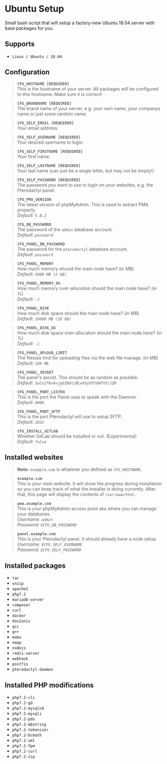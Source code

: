 
# Ubuntu Setup
Small bash script that will setup a factory-new Ubuntu 18.04 server with base packages for you.



## Supports
- `Linux / Ubuntu / 18.04`



## Configuration

> **`CFG_HOSTNAME [REQUIRED]`**\
> This is the hostname of your server. All packages will be configured to this hostname. Make sure it is correct!

> **`CFG_BRANDNAME [REQUIRED]`**\
> The brand name of your server, e.g. your own name, your companys name or just some random name.

> **`CFG_SELF_EMAIL [REQUIRED]`**\
> Your email address.

> **`CFG_SELF_USERNAME [REQUIRED]`**\
> Your desired username to login.

> **`CFG_SELF_FIRSTNAME [REQUIRED]`**\
> Your first name.

> **`CFG_SELF_LASTNAME [REQUIRED]`**\
> Your last name (can just be a single letter, but may not be empty!)

> **`CFG_SELF_PASSWORD [REQUIRED]`**\
> The password you want to use to login on your websites, e.g. the Pterodactyl panel.

> **`CFG_PMA_VERSION`**\
> The latest version of phpMyAdmin. This is used to extract PMA properly.\
> *Default: `5.0.2`*

> **`CFG_DB_PASSWORD`**\
> The password of the `admin` database account.\
> *Default: `password`*

> **`CFG_PANEL_DB_PASSWORD`**\
> The password for the `pterodactyl` database account.\
> *Default: `password`*

> **`CFG_PANEL_MEMORY`**\
> How much memory should the main node have? (in MB)\
> *Default: `2000 MB (2 GB)`*

> **`CFG_PANEL_MEMORY_OA`**\
> How much memory over-allocation should the main node have? (in %)\
> *Default: `-1`*

> **`CFG_PANEL_DISK`**\
> How much disk space should the main node have? (in MB)\
> *Default: `10000 MB (10 GB)`*

> **`CFG_PANEL_DISK_OA`**\
> How much disk space over-allocation should the main node have? (in %)\
> *Default: `-1`*

> **`CFG_PANEL_UPLOAD_LIMIT`**\
> The filesize limit for uploading files via the web file manage. (in MB)\
> *Default: `100 MB`*

> **`CFG_PANEL_SECRET`**\
> The panel's secret. This should be as random as possible.\
> *Default: `3uCx27kn4vjgGIBUtjBLehSySPtGNfYGlJZM`*

> **`CFG_PANEL_PORT_LISTEN`**\
> This is the port the Panel uses to speak with the Daemon.\
> *Default: `4000`*

> **`CFG_PANEL_PORT_SFTP`**\
> This is the port Pterodactyl will use to setup SFTP.\
> *Default: `2022`*

> **`CFG_INSTALL_GITLAB`**\
> Whether GitLab should be installed or not. (Experimental)\
> *Default: `false`*



## Installed websites

> **Note:** `example.com` is whatever you defined as `CFG_HOSTNAME`.

> **`example.com`**\
> This is your main website. It will show the progress during installation so you can keep track of what the installer is doing currently. After that, this page will display the contents of `/var/www/html`.

> **`pma.example.com`**\
> This is your phpMyAdmin access point aka where you can manage your databases.\
> *Username: `admin`*\
> *Password: `$CFG_DB_PASSWORD`*

> **`panel.example.com`**\
> This is your Pterodactyl panel. It should already have a node setup.\
> *Username: `$CFG_SELF_USERNAME`*\
> *Password: `$CFG_SELF_PASSWORD`*



## Installed packages
- `tar`
- `unzip`
- `apache2`
- `php7.2`
- `mariadb-server`
- `composer`
- `curl`
- `docker`
- `dos2unix`
- `gcc`
- `g++`
- `make`
- `nmap`
- `nodejs`
- `redis-server`
- `webhook`
- `postfix`
- `pterodactyl-daemon`



## Installed PHP modifications
- `php7.2-cli`
- `php7.2-gd`
- `php7.2-mysqlnd`
- `php7.2-mysqli`
- `php7.2-pdo`
- `php7.2-mbstring`
- `php7.2-tokenizer`
- `php7.2-bcmath`
- `php7.2-xml`
- `php7.2-fpm`
- `php7.2-curl`
- `php7.2-zip`
